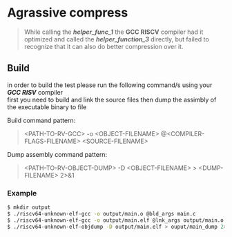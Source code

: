# Agrassive compress

> While calling the **_helper_func_1_** the **GCC RISCV** compiler had it optimized and called the **_helper_function_3_** directly, but failed to recognize that it can also do better compression over it.


## Build
in order to build the test please run the following command/s using your **_GCC RISV_** compiler<br/>
first you need to build and link the source files then dump the assimbly of the executable binary to file

Build command pattern:
> &lt;PATH-TO-RV-GCC&gt; -o &lt;OBJECT-FILENAME&gt; @&lt;COMPILER-FLAGS-FILENAME&gt; &lt;SOURCE-FILENAME&gt;

Dump assembly command pattern:
> &lt;PATH-TO-RV-OBJECT-DUMP&gt; -D &lt;OBJECT-FILENAME&gt; &gt; &lt;DUMP-FILENAME&gt; 2&gt;&amp;1

### Example

```sh
$ mkdir output
$ ./riscv64-unknown-elf-gcc -o output/main.o @bld_args main.c
$ ./riscv64-unknown-elf-gcc -o output/main.elf @lnk_args output/main.o
$ ./riscv64-unknown-elf-objdump -D output/main.elf > ouput/main_dump 2>&1
```

